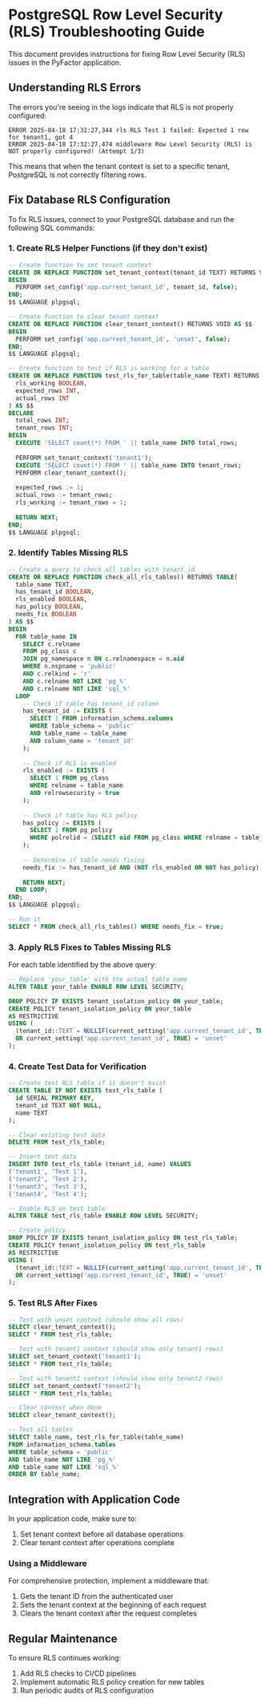 # PostgreSQL Row Level Security (RLS) Troubleshooting Guide

This document provides instructions for fixing Row Level Security (RLS) issues in the PyFactor application.

## Understanding RLS Errors

The errors you're seeing in the logs indicate that RLS is not properly configured:

```
ERROR 2025-04-18 17:32:27,344 rls RLS Test 1 failed: Expected 1 row for tenant1, got 4
ERROR 2025-04-18 17:32:27,474 middleware Row Level Security (RLS) is NOT properly configured! (Attempt 1/3)
```

This means that when the tenant context is set to a specific tenant, PostgreSQL is not correctly filtering rows.

## Fix Database RLS Configuration

To fix RLS issues, connect to your PostgreSQL database and run the following SQL commands:

### 1. Create RLS Helper Functions (if they don't exist)

```sql
-- Create function to set tenant context
CREATE OR REPLACE FUNCTION set_tenant_context(tenant_id TEXT) RETURNS VOID AS $$
BEGIN
  PERFORM set_config('app.current_tenant_id', tenant_id, false);
END;
$$ LANGUAGE plpgsql;

-- Create function to clear tenant context
CREATE OR REPLACE FUNCTION clear_tenant_context() RETURNS VOID AS $$
BEGIN
  PERFORM set_config('app.current_tenant_id', 'unset', false);
END;
$$ LANGUAGE plpgsql;

-- Create function to test if RLS is working for a table
CREATE OR REPLACE FUNCTION test_rls_for_table(table_name TEXT) RETURNS TABLE(
  rls_working BOOLEAN,
  expected_rows INT,
  actual_rows INT
) AS $$
DECLARE
  total_rows INT;
  tenant_rows INT;
BEGIN
  EXECUTE 'SELECT count(*) FROM ' || table_name INTO total_rows;
  
  PERFORM set_tenant_context('tenant1');
  EXECUTE 'SELECT count(*) FROM ' || table_name INTO tenant_rows;
  PERFORM clear_tenant_context();
  
  expected_rows := 1;
  actual_rows := tenant_rows;
  rls_working := tenant_rows = 1;
  
  RETURN NEXT;
END;
$$ LANGUAGE plpgsql;
```

### 2. Identify Tables Missing RLS

```sql
-- Create a query to check all tables with tenant_id
CREATE OR REPLACE FUNCTION check_all_rls_tables() RETURNS TABLE(
  table_name TEXT,
  has_tenant_id BOOLEAN,
  rls_enabled BOOLEAN,
  has_policy BOOLEAN,
  needs_fix BOOLEAN
) AS $$
BEGIN
  FOR table_name IN 
    SELECT c.relname 
    FROM pg_class c 
    JOIN pg_namespace n ON c.relnamespace = n.oid 
    WHERE n.nspname = 'public' 
    AND c.relkind = 'r' 
    AND c.relname NOT LIKE 'pg_%'
    AND c.relname NOT LIKE 'sql_%'
  LOOP
    -- Check if table has tenant_id column
    has_tenant_id := EXISTS (
      SELECT 1 FROM information_schema.columns 
      WHERE table_schema = 'public' 
      AND table_name = table_name 
      AND column_name = 'tenant_id'
    );
    
    -- Check if RLS is enabled
    rls_enabled := EXISTS (
      SELECT 1 FROM pg_class 
      WHERE relname = table_name 
      AND relrowsecurity = true
    );
    
    -- Check if table has RLS policy
    has_policy := EXISTS (
      SELECT 1 FROM pg_policy 
      WHERE polrelid = (SELECT oid FROM pg_class WHERE relname = table_name)
    );
    
    -- Determine if table needs fixing
    needs_fix := has_tenant_id AND (NOT rls_enabled OR NOT has_policy);
    
    RETURN NEXT;
  END LOOP;
END;
$$ LANGUAGE plpgsql;

-- Run it
SELECT * FROM check_all_rls_tables() WHERE needs_fix = true;
```

### 3. Apply RLS Fixes to Tables Missing RLS

For each table identified by the above query:

```sql
-- Replace 'your_table' with the actual table name
ALTER TABLE your_table ENABLE ROW LEVEL SECURITY;

DROP POLICY IF EXISTS tenant_isolation_policy ON your_table;
CREATE POLICY tenant_isolation_policy ON your_table
AS RESTRICTIVE
USING (
  (tenant_id::TEXT = NULLIF(current_setting('app.current_tenant_id', TRUE), 'unset'))
  OR current_setting('app.current_tenant_id', TRUE) = 'unset'
);
```

### 4. Create Test Data for Verification

```sql
-- Create test RLS table if it doesn't exist
CREATE TABLE IF NOT EXISTS test_rls_table (
  id SERIAL PRIMARY KEY,
  tenant_id TEXT NOT NULL,
  name TEXT
);

-- Clear existing test data
DELETE FROM test_rls_table;

-- Insert test data
INSERT INTO test_rls_table (tenant_id, name) VALUES 
('tenant1', 'Test 1'),
('tenant2', 'Test 2'),
('tenant3', 'Test 3'),
('tenant4', 'Test 4');

-- Enable RLS on test table
ALTER TABLE test_rls_table ENABLE ROW LEVEL SECURITY;

-- Create policy
DROP POLICY IF EXISTS tenant_isolation_policy ON test_rls_table;
CREATE POLICY tenant_isolation_policy ON test_rls_table
AS RESTRICTIVE
USING (
  (tenant_id::TEXT = NULLIF(current_setting('app.current_tenant_id', TRUE), 'unset'))
  OR current_setting('app.current_tenant_id', TRUE) = 'unset'
);
```

### 5. Test RLS After Fixes

```sql
-- Test with unset context (should show all rows)
SELECT clear_tenant_context();
SELECT * FROM test_rls_table;

-- Test with tenant1 context (should show only tenant1 rows)
SELECT set_tenant_context('tenant1');
SELECT * FROM test_rls_table;

-- Test with tenant2 context (should show only tenant2 rows)
SELECT set_tenant_context('tenant2');
SELECT * FROM test_rls_table;

-- Clear context when done
SELECT clear_tenant_context();

-- Test all tables
SELECT table_name, test_rls_for_table(table_name) 
FROM information_schema.tables
WHERE table_schema = 'public'
AND table_name NOT LIKE 'pg_%'
AND table_name NOT LIKE 'sql_%'
ORDER BY table_name;
```

## Integration with Application Code

In your application code, make sure to:

1. Set tenant context before all database operations
2. Clear tenant context after operations complete

### Using a Middleware

For comprehensive protection, implement a middleware that:

1. Gets the tenant ID from the authenticated user
2. Sets the tenant context at the beginning of each request
3. Clears the tenant context after the request completes

## Regular Maintenance

To ensure RLS continues working:

1. Add RLS checks to CI/CD pipelines
2. Implement automatic RLS policy creation for new tables 
3. Run periodic audits of RLS configuration 
